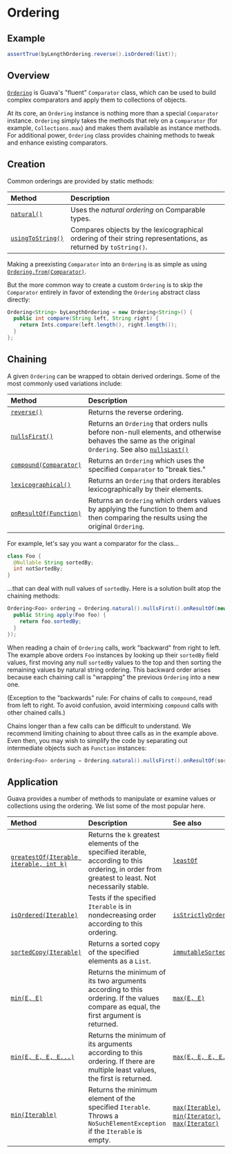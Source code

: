 # Ordering

## Example

```java
assertTrue(byLengthOrdering.reverse().isOrdered(list));
```

## Overview

[`Ordering`] is Guava's "fluent" `Comparator` class, which can be used to build
complex comparators and apply them to collections of objects.

At its core, an `Ordering` instance is nothing more than a special `Comparator`
instance. `Ordering` simply takes the methods that rely on a `Comparator` (for
example, `Collections.max`) and makes them available as instance methods. For
additional power, `Ordering` class provides chaining methods to tweak and
enhance existing comparators.

## Creation

Common orderings are provided by static methods:

Method              | Description
:------------------ | :----------
[`natural()`]       | Uses the *natural ordering* on Comparable types.
[`usingToString()`] | Compares objects by the lexicographical ordering of their string representations, as returned by `toString()`.

Making a preexisting `Comparator` into an `Ordering` is as simple as using
[`Ordering.from(Comparator)`].

But the more common way to create a custom `Ordering` is to skip the
`Comparator` entirely in favor of extending the `Ordering` abstract class
directly:

```java
Ordering<String> byLengthOrdering = new Ordering<String>() {
  public int compare(String left, String right) {
    return Ints.compare(left.length(), right.length());
  }
};
```

## Chaining

A given `Ordering` can be wrapped to obtain derived orderings. Some of the most
commonly used variations include:

Method                   | Description
:----------------------- | :----------
[`reverse()`]            | Returns the reverse ordering.
[`nullsFirst()`]         | Returns an `Ordering` that orders nulls before non-null elements, and otherwise behaves the same as the original `Ordering`. See also [`nullsLast()`]
[`compound(Comparator)`] | Returns an `Ordering` which uses the specified `Comparator` to "break ties."
[`lexicographical()`]    | Returns an `Ordering` that orders iterables lexicographically by their elements.
[`onResultOf(Function)`] | Returns an `Ordering` which orders values by applying the function to them and then comparing the results using the original `Ordering`.

For example, let's say you want a comparator for the class...

```java
class Foo {
  @Nullable String sortedBy;
  int notSortedBy;
}
```

...that can deal with null values of `sortedBy`. Here is a solution built atop
the chaining methods:

```java
Ordering<Foo> ordering = Ordering.natural().nullsFirst().onResultOf(new Function<Foo, String>() {
  public String apply(Foo foo) {
    return foo.sortedBy;
  }
});
```

When reading a chain of `Ordering` calls, work "backward" from right to left.
The example above orders `Foo` instances by looking up their `sortedBy` field
values, first moving any null `sortedBy` values to the top and then sorting the
remaining values by natural string ordering. This backward order arises because
each chaining call is "wrapping" the previous `Ordering` into a new one.

(Exception to the "backwards" rule: For chains of calls to `compound`, read from
left to right. To avoid confusion, avoid intermixing `compound` calls with other
chained calls.)

Chains longer than a few calls can be difficult to understand. We recommend
limiting chaining to about three calls as in the example above. Even then, you
may wish to simplify the code by separating out intermediate objects such as
`Function` instances:

```java
Ordering<Foo> ordering = Ordering.natural().nullsFirst().onResultOf(sortKeyFunction);
```

## Application

Guava provides a number of methods to manipulate or examine values or
collections using the ordering. We list some of the most popular here.

Method                                   | Description                                                                                                                                       | See also
:--------------------------------------- | :------------------------------------------------------------------------------------------------------------------------------------------------ | :-------
[`greatestOf(Iterable iterable, int k)`] | Returns the `k` greatest elements of the specified iterable, according to this ordering, in order from greatest to least. Not necessarily stable. | [`leastOf`]
[`isOrdered(Iterable)`]                  | Tests if the specified `Iterable` is in nondecreasing order according to this ordering.                                                           | [`isStrictlyOrdered`]
[`sortedCopy(Iterable)`]                 | Returns a sorted copy of the specified elements as a `List`.                                                                                      | [`immutableSortedCopy`]
[`min(E, E)`]                            | Returns the minimum of its two arguments according to this ordering. If the values compare as equal, the first argument is returned.              | [`max(E, E)`]
[`min(E, E, E, E...)`]                   | Returns the minimum of its arguments according to this ordering. If there are multiple least values, the first is returned.                       | [`max(E, E, E, E...)`]
[`min(Iterable)`]                        | Returns the minimum element of the specified `Iterable`. Throws a `NoSuchElementException` if the `Iterable` is empty.                            | [`max(Iterable)`], [`min(Iterator)`], [`max(Iterator)`]

[`Ordering`]: http://google.github.io/guava/releases/snapshot/api/docs/com/google/common/collect/Ordering.html
[`natural()`]: http://google.github.io/guava/releases/snapshot/api/docs/com/google/common/collect/Ordering.html#natural--
[`usingToString()`]: http://google.github.io/guava/releases/snapshot/api/docs/com/google/common/collect/Ordering.html#usingToString--
[`Ordering.from(Comparator)`]: http://google.github.io/guava/releases/snapshot/api/docs/com/google/common/collect/Ordering.html#from-java.util.Comparator-
[`reverse()`]: http://google.github.io/guava/releases/snapshot/api/docs/com/google/common/collect/Ordering.html#reverse--
[`nullsFirst()`]: http://google.github.io/guava/releases/snapshot/api/docs/com/google/common/collect/Ordering.html#nullsFirst--
[`nullsLast()`]: http://google.github.io/guava/releases/snapshot/api/docs/com/google/common/collect/Ordering.html#nullsLast--
[`compound(Comparator)`]: http://google.github.io/guava/releases/snapshot/api/docs/com/google/common/collect/Ordering.html#compound-java.util.Comparator-
[`lexicographical()`]: http://google.github.io/guava/releases/snapshot/api/docs/com/google/common/collect/Ordering.html#lexicographical--
[`onResultOf(Function)`]: http://google.github.io/guava/releases/snapshot/api/docs/com/google/common/collect/Ordering.html#onResultOf-com.google.common.base.Function-
[`greatestOf(Iterable iterable, int k)`]: http://google.github.io/guava/releases/snapshot/api/docs/com/google/common/collect/Ordering.html#greatestOf-java.lang.Iterable-int-
[`leastOf`]: http://google.github.io/guava/releases/snapshot/api/docs/com/google/common/collect/Ordering.html#leastOf-java.lang.Iterable-int-
[`isOrdered(Iterable)`]: http://google.github.io/guava/releases/snapshot/api/docs/com/google/common/collect/Ordering.html#isOrdered-java.lang.Iterable-
[`isStrictlyOrdered`]: http://google.github.io/guava/releases/snapshot/api/docs/com/google/common/collect/Ordering.html#isStrictlyOrdered-java.lang.Iterable-
[`sortedCopy(Iterable)`]: http://google.github.io/guava/releases/snapshot/api/docs/com/google/common/collect/Ordering.html#sortedCopy-java.lang.Iterable-
[`immutableSortedCopy`]: http://google.github.io/guava/releases/snapshot/api/docs/com/google/common/collect/Ordering.html#immutableSortedCopy-java.lang.Iterable-
[`min(E, E)`]: http://google.github.io/guava/releases/snapshot/api/docs/com/google/common/collect/Ordering.html#min-E-E-
[`max(E, E)`]: http://google.github.io/guava/releases/snapshot/api/docs/com/google/common/collect/Ordering.html#max-E-E-
[`min(E, E, E, E...)`]: http://google.github.io/guava/releases/snapshot/api/docs/com/google/common/collect/Ordering.html#min-E-E-E-E...-
[`max(E, E, E, E...)`]: http://google.github.io/guava/releases/snapshot/api/docs/com/google/common/collect/Ordering.html#max-E-E-E-E...-
[`min(Iterable)`]: http://google.github.io/guava/releases/snapshot/api/docs/com/google/common/collect/Ordering.html#min-java.lang.Iterable-
[`max(Iterable)`]: http://google.github.io/guava/releases/snapshot/api/docs/com/google/common/collect/Ordering.html#max-java.lang.Iterable-
[`min(Iterator)`]: http://google.github.io/guava/releases/snapshot/api/docs/com/google/common/collect/Ordering.html#min-java.util.Iterator-
[`max(Iterator)`]: http://google.github.io/guava/releases/snapshot/api/docs/com/google/common/collect/Ordering.html#max-java.util.Iterator-
